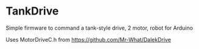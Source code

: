 # TankDrive
Simple firmware to command a tank-style drive, 2 motor, robot for Arduino

Uses MotorDriveC.h from https://github.com/Mr-What/DalekDrive

